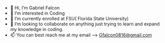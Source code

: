 - 👋 Hi, I’m Gabriel Falcon
- 👀 I’m interested in Coding
- 🌱 I’m currently enrolled at FSU( Florida State University)
- 💞️ I’m looking to collaborate on anything just trying to learn and expand my knowledge in coding.
- 📫 You can best reach me at my email --> Gfalcon0816@gmail.com


<!---
Gfalcon0816/Gfalcon0816 is a ✨ special ✨ repository because its `README.md` (this file) appears on your GitHub profile.
You can click the Preview link to take a look at your changes.
--->
